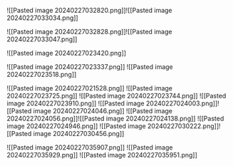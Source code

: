 ![[Pasted image 20240227032820.png]]![[Pasted image 20240227033034.png]]

![[Pasted image 20240227032828.png]]![[Pasted image 20240227033047.png]]


![[Pasted image 20240227023420.png]]

![[Pasted image 20240227023337.png]]
![[Pasted image 20240227023518.png]]

![[Pasted image 20240227021528.png]]
![[Pasted image 20240227023725.png]]
![[Pasted image 20240227023744.png]]
![[Pasted image 20240227023910.png]]
![[Pasted image 20240227024003.png]]![[Pasted image 20240227024046.png]]
![[Pasted image 20240227024056.png]]![[Pasted image 20240227024138.png]]
![[Pasted image 20240227024946.png]]
![[Pasted image 20240227030222.png]]![[Pasted image 20240227030456.png]]

![[Pasted image 20240227035907.png]]
![[Pasted image 20240227035929.png]]
![[Pasted image 20240227035951.png]]
